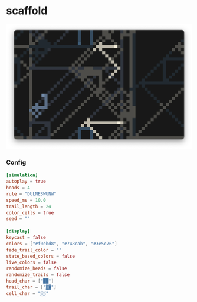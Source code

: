 # scaffold
![scaffold](/assets/trmt_v0_5_0_scaffold_example.webp)

### Config
```toml
[simulation]
autoplay = true
heads = 4
rule = "DULNESWUNW"
speed_ms = 10.0
trail_length = 24
color_cells = true
seed = ""

[display]
keycast = false
colors = ["#f0ebd8", "#748cab", "#3e5c76"]
fade_trail_color = ""
state_based_colors = false
live_colors = false
randomize_heads = false
randomize_trails = false
head_char = ["██"]
trail_char = ["▓▓"]
cell_char = "░░"
```